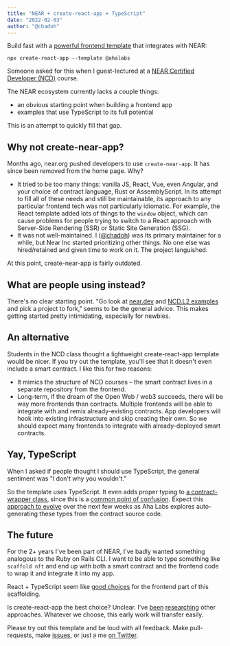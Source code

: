 ```yaml
---
title: "NEAR + create-react-app + TypeScript"
date: "2022-02-03"
author: "@chadoh"
---
```


Build fast with a [powerful frontend template] that integrates with NEAR:

    npx create-react-app --template @ahalabs

Someone asked for this when I guest-lectured at a [NEAR Certified Developer (NCD)][ncd] course.

The NEAR ecosystem currently lacks a couple things:

- an obvious starting point when building a frontend app
- examples that use TypeScript to its full potential

This is an attempt to quickly fill that gap.

## Why not create-near-app?

Months ago, near.org pushed developers to use `create-near-app`. It has since been removed from the home page. Why?

- It tried to be too many things: vanilla JS, React, Vue, even Angular, and your choice of contract language, Rust or AssemblyScript. In its attempt to fill all of these needs and still be maintainable, its approach to any particular frontend tech was not particularly idiomatic. For example, the React template added lots of things to the `window` object, which can cause problems for people trying to switch to a React approach with Server-Side Rendering (SSR) or Static Site Generation (SSG).
- It was not well-maintained. I ([@chadoh]) was its primary maintainer for a while, but Near Inc started prioritizing other things. No one else was hired/retained and given time to work on it. The project languished.

At this point, create-near-app is fairly outdated.

## What are people using instead?

There's no clear starting point. "Go look at [near.dev](https://examples.near.org) and [NCD.L2 examples](https://github.com/learn-near?q=L2) and pick a project to fork," seems to be the general advice. This makes getting started pretty intimidating, especially for newbies.

## An alternative

Students in the NCD class thought a lightweight create-react-app template would be nicer. If you try out the template, you'll see that it doesn't even include a smart contract. I like this for two reasons:

- It mimics the structure of NCD courses – the smart contract lives in a separate repository from the frontend.
- Long-term, if the dream of the Open Web / web3 succeeds, there will be way more frontends than contracts. Multiple frontends will be able to integrate with and remix already-existing contracts. App developers will hook into existing infrastructure and skip creating their own. So we should expect many frontends to integrate with already-deployed smart contracts.

## Yay, TypeScript

When I asked if people thought I should use TypeScript, the general sentiment was "I don't why you wouldn't."

So the template uses TypeScript. It even adds proper typing to [a contract-wrapper class](https://github.com/AhaLabs/cra-template-near/blob/main/template/src/contracts/guest-book.ts), since this is a [common point of confusion](https://github.com/near/near-api-js/issues/719). Expect this [approach to evolve](https://github.com/AhaLabs/cra-template-near/pull/1) over the next few weeks as Aha Labs explores auto-generating these types from the contract source code.

## The future

For the 2+ years I've been part of NEAR, I've badly wanted something analogous to the Ruby on Rails CLI. I want to be able to type something like `scaffold nft` and end up with both a smart contract and the frontend code to wrap it and integrate it into my app.

React + TypeScript seem like [good choices](https://2020.stateofjs.com/) for the frontend part of this scaffolding.

Is create-react-app the best choice? Unclear. I've [been](https://github.com/AhaLabs/tenk-template-gatsby) [researching](https://github.com/AhaLabs/tenk-template-nextjs) other approaches. Whatever we choose, this early work will transfer easily.

Please try out this template and be loud with all feedback. Make pull-requests, make [issues](https://github.com/AhaLabs/cra-template-near/issues), or just `@` me [on Twitter][@chadoh].

[powerful frontend template]: https://github.com/AhaLabs/cra-template-near
[ncd]: https://www.near.university/courses/near-certified-developer
[@chadoh]: https://twitter.com/chadoh
